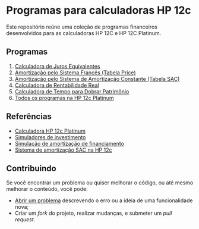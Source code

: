 # Programas para calculadoras HP 12c

Este repositório reúne uma coleção de programas financeiros desenvolvidos para as calculadoras HP 12C e HP 12C Platinum.

## Programas

1. [Calculadora de Juros Equivalentes](./src/01-juros-equivalentes.md)
2. [Amortização pelo Sistema Francês (Tabela Price)](./src/01-juros-equivalentes.md)
3. [Amortização pelo Sistema de Amortização Constante (Tabela SAC)](./src/02-tabela-price.md)
4. [Calculadora de Rentabilidade Real](./src/04-rentabilidade-real.md)
5. [Calculadora de Tempo para Dobrar Patrimônio](./src/05-tempo-dobrar-patrimonio.md)
6. [Todos os programas na HP 12c Platinum](./src/99-todos-programas.md)

## Referências

- [Calculadora HP 12c Platinum](https://stendec.io/ctb/rpn_finp.html)
- [Simuladores de investimento](https://clubedospoupadores.com/simuladores)
- [Simulação de amortização de financiamento](https://simuladoramortizacao.com.br/resultado-simulacao-de-amortizacao-de-financiamento)
- [Sistema de amortização SAC na HP 12c](https://www.contabilidadecotidiana.com/2016/05/sistema-de-amortizacao-sac-na-hp-12c.html)

## Contribuindo

Se você encontrar um problema ou quiser melhorar o código, ou até mesmo melhorar o conteúdo, você pode:

- [Abrir um problema](https://github.com/cfgnunes/hp12c-programs/issues/new) descrevendo o erro ou a ideia de uma funcionalidade nova;
- Criar um _fork_ do projeto, realizar mudanças, e submeter um _pull request_.
